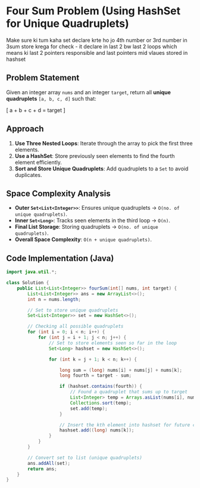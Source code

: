 # Four Sum Problem (Using HashSet for Unique Quadruplets)
Make sure ki tum kaha set declare krte ho jo 4th number or 3rd number in 3sum store krega for check - it declare in last 2 bw last 2 loops which means ki last 2 pointers responsible and last pointers mid vlaues stored in hashset

## Problem Statement
Given an integer array `nums` and an integer `target`, return all **unique quadruplets** `[a, b, c, d]` such that:

\[
a + b + c + d = target
\]

## Approach
1. **Use Three Nested Loops**: Iterate through the array to pick the first three elements.
2. **Use a HashSet**: Store previously seen elements to find the fourth element efficiently.
3. **Sort and Store Unique Quadruplets**: Add quadruplets to a `Set` to avoid duplicates.

## Space Complexity Analysis
- **Outer `Set<List<Integer>>`**: Ensures unique quadruplets → `O(no. of unique quadruplets)`.
- **Inner `Set<Long>`**: Tracks seen elements in the third loop → `O(n)`.
- **Final List Storage**: Storing quadruplets → `O(no. of unique quadruplets)`.
- **Overall Space Complexity**: `O(n + unique quadruplets)`.

## Code Implementation (Java)
```java
import java.util.*;

class Solution {
    public List<List<Integer>> fourSum(int[] nums, int target) {
        List<List<Integer>> ans = new ArrayList<>();
        int n = nums.length;

        // Set to store unique quadruplets
        Set<List<Integer>> set = new HashSet<>();

        // Checking all possible quadruplets
        for (int i = 0; i < n; i++) {
            for (int j = i + 1; j < n; j++) {
                // Set to store elements seen so far in the loop
                Set<Long> hashset = new HashSet<>();

                for (int k = j + 1; k < n; k++) {

                    long sum = (long) nums[i] + nums[j] + nums[k];
                    long fourth = target - sum;

                    if (hashset.contains(fourth)) {
                        // Found a quadruplet that sums up to target
                        List<Integer> temp = Arrays.asList(nums[i], nums[j], nums[k], (int) fourth);
                        Collections.sort(temp);
                        set.add(temp);
                    }

                    // Insert the kth element into hashset for future checks
                    hashset.add((long) nums[k]);
                }
            }
        }

        // Convert set to list (unique quadruplets)
        ans.addAll(set);
        return ans;
    }
}

